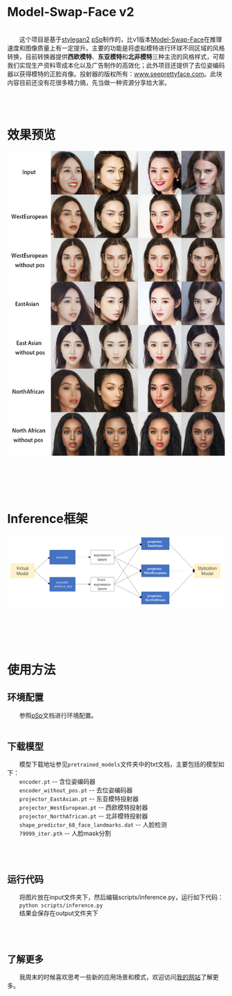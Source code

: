 # Model-Swap-Face v2
<br />
&emsp;&emsp;这个项目是基于<a href='https://github.com/NVlabs/stylegan2'>stylegan2</a> <a href='https://github.com/eladrich/pixel2style2pixel'>pSp</a>制作的，比v1版本<a href='https://github.com/a312863063/Model-Swap-Face'>Model-Swap-Face</a>在推理速度和图像质量上有一定提升。主要的功能是将虚拟模特进行环球不同区域的风格转换，目前转换器提供<b>西欧模特</b>、<b>东亚模特</b>和<b>北非模特</b>三种主流的风格样式，可帮我们实现生产资料零成本化以及广告制作的高效化；此外项目还提供了去位姿编码器以获得模特的正脸肖像。投射器的版权所有：<a href='http://www.seeprettyface.com'>www.seeprettyface.com</a>。此块内容目前还没有花很多精力搞，先当做一种资源分享给大家。<br /><br /><br /><br />

# 效果预览
<p align="center">
	<img src="https://github.com/a312863063/Model-Swap-Face_v2/blob/main/docs/model_stylization.jpg" alt="Sample">
</p>
<br /><br /><br /><br />

# Inference框架
<p align="center">
	<img src="https://github.com/a312863063/Model-Swap-Face_v2/blob/main/docs/architecture.png" alt="Sample">
</p>
<br /><br /><br /><br />

# 使用方法
## 环境配置
&emsp;&emsp;参照<a href='https://github.com/eladrich/pixel2style2pixel'>pSp</a>文档进行环境配置。<br /><br />

## 下载模型
&emsp;&emsp;模型下载地址参见`pretrained_models`文件夹中的txt文档，主要包括的模型如下：<br />
&emsp;&emsp;```encoder.pt``` -- 含位姿编码器<br />
&emsp;&emsp;```encoder_without_pos.pt``` -- 去位姿编码器<br />
&emsp;&emsp;```projector_EastAsian.pt``` -- 东亚模特投射器<br />
&emsp;&emsp;```projector_WestEuropean.pt``` -- 西欧模特投射器<br />
&emsp;&emsp;```projector_NorthAfrican.pt``` -- 北非模特投射器<br />
&emsp;&emsp;```shape_predictor_68_face_landmarks.dat``` -- 人脸检测<br />
&emsp;&emsp;```79999_iter.pth``` -- 人脸mask分割<br /><br /><br /><br />

## 运行代码
&emsp;&emsp;将图片放在input文件夹下，然后编辑scripts/inference.py，运行如下代码：<br />
&emsp;&emsp;```python scripts/inference.py```<br />
&emsp;&emsp;结果会保存在output文件夹下<br /><br /><br /><br />

## 了解更多
&emsp;&emsp;我周末的时候喜欢思考一些新的应用场景和模式，欢迎访问<a href='http://www.seeprettyface.com'>我的网站</a>了解更多。

